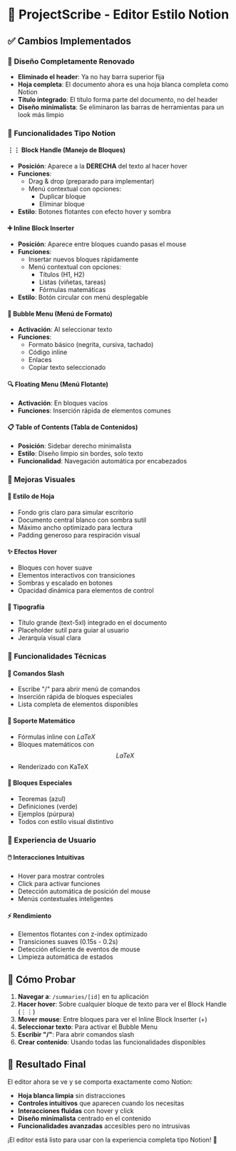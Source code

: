 # 📝 ProjectScribe - Editor Estilo Notion

## ✅ Cambios Implementados

### 🎨 Diseño Completamente Renovado
- **Eliminado el header**: Ya no hay barra superior fija
- **Hoja completa**: El documento ahora es una hoja blanca completa como Notion
- **Título integrado**: El título forma parte del documento, no del header
- **Diseño minimalista**: Se eliminaron las barras de herramientas para un look más limpio

### 🔧 Funcionalidades Tipo Notion

#### ⋮⋮ Block Handle (Manejo de Bloques)
- **Posición**: Aparece a la **DERECHA** del texto al hacer hover
- **Funciones**: 
  - Drag & drop (preparado para implementar)
  - Menú contextual con opciones:
    - Duplicar bloque
    - Eliminar bloque
- **Estilo**: Botones flotantes con efecto hover y sombra

#### ➕ Inline Block Inserter
- **Posición**: Aparece entre bloques cuando pasas el mouse
- **Funciones**: 
  - Insertar nuevos bloques rápidamente
  - Menú contextual con opciones:
    - Títulos (H1, H2)
    - Listas (viñetas, tareas)
    - Fórmulas matemáticas
- **Estilo**: Botón circular con menú desplegable

#### 🎯 Bubble Menu (Menú de Formato)
- **Activación**: Al seleccionar texto
- **Funciones**:
  - Formato básico (negrita, cursiva, tachado)
  - Código inline
  - Enlaces
  - Copiar texto seleccionado

#### 🔍 Floating Menu (Menú Flotante)
- **Activación**: En bloques vacíos
- **Funciones**: Inserción rápida de elementos comunes

#### 📋 Table of Contents (Tabla de Contenidos)
- **Posición**: Sidebar derecho minimalista
- **Estilo**: Diseño limpio sin bordes, solo texto
- **Funcionalidad**: Navegación automática por encabezados

### 🎨 Mejoras Visuales

#### 🎨 Estilo de Hoja
- Fondo gris claro para simular escritorio
- Documento central blanco con sombra sutil
- Máximo ancho optimizado para lectura
- Padding generoso para respiración visual

#### ✨ Efectos Hover
- Bloques con hover suave
- Elementos interactivos con transiciones
- Sombras y escalado en botones
- Opacidad dinámica para elementos de control

#### 🎯 Tipografía
- Título grande (text-5xl) integrado en el documento
- Placeholder sutil para guiar al usuario
- Jerarquía visual clara

### 🔧 Funcionalidades Técnicas

#### 📝 Comandos Slash
- Escribe "/" para abrir menú de comandos
- Inserción rápida de bloques especiales
- Lista completa de elementos disponibles

#### 🧮 Soporte Matemático
- Fórmulas inline con $LaTeX$
- Bloques matemáticos con $$LaTeX$$
- Renderizado con KaTeX

#### 🎨 Bloques Especiales
- Teoremas (azul)
- Definiciones (verde)  
- Ejemplos (púrpura)
- Todos con estilo visual distintivo

### 🎯 Experiencia de Usuario

#### 🖱️ Interacciones Intuitivas
- Hover para mostrar controles
- Click para activar funciones
- Detección automática de posición del mouse
- Menús contextuales inteligentes

#### ⚡ Rendimiento
- Elementos flotantes con z-index optimizado
- Transiciones suaves (0.15s - 0.2s)
- Detección eficiente de eventos de mouse
- Limpieza automática de estados

## 🚀 Cómo Probar

1. **Navegar a**: `/summaries/[id]` en tu aplicación
2. **Hacer hover**: Sobre cualquier bloque de texto para ver el Block Handle (⋮⋮)
3. **Mover mouse**: Entre bloques para ver el Inline Block Inserter (+)
4. **Seleccionar texto**: Para activar el Bubble Menu
5. **Escribir "/"**: Para abrir comandos slash
6. **Crear contenido**: Usando todas las funcionalidades disponibles

## 🎨 Resultado Final

El editor ahora se ve y se comporta exactamente como Notion:
- **Hoja blanca limpia** sin distracciones
- **Controles intuitivos** que aparecen cuando los necesitas
- **Interacciones fluidas** con hover y click
- **Diseño minimalista** centrado en el contenido
- **Funcionalidades avanzadas** accesibles pero no intrusivas

¡El editor está listo para usar con la experiencia completa tipo Notion! 🎉 